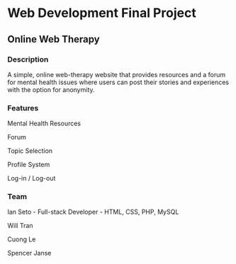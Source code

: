 # Web Development Final Project

## Online Web Therapy

### Description

A simple, online web-therapy website that provides resources and a forum for mental health issues where users can post their stories and experiences with the option for anonymity.

### Features

Mental Health Resources

Forum

Topic Selection

Profile System

Log-in / Log-out

### Team

Ian Seto - Full-stack Developer - HTML, CSS, PHP, MySQL

Will Tran

Cuong Le

Spencer Janse
